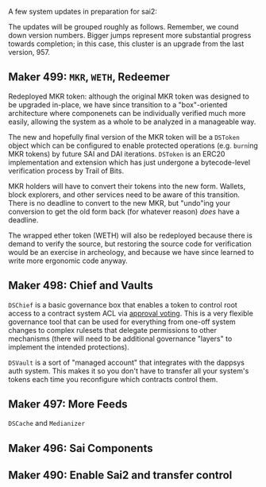 A few system updates in preparation for sai2:

The updates will be grouped roughly as follows. Remember, we cound down version numbers. Bigger jumps represent more substantial progress towards completion; in this case, this cluster is an upgrade from the last version, 957.

Maker 499: `MKR`, `WETH`, Redeemer
---

Redeployed MKR token:  although the original MKR token was designed to be
upgraded in-place, we have since transition to a "box"-oriented architecture where
componenets can be individually verified much more easily, allowing the system
as a whole to be analyzed in a manageable way.

The new and hopefully final version of the MKR token
will be a `DSToken` object which can be configured to enable protected operations (e.g. `burn`ing
MKR tokens) by future SAI and DAI iterations.
`DSToken` is an ERC20 implementation and extension which has just undergone a bytecode-level
verification process by Trail of Bits. 

MKR holders will have to convert their tokens into the new form. Wallets, block explorers, and other
services need to be aware of this transition. There is no deadline to convert to the new MKR, but "undo"ing
your conversion to get the old form back (for whatever reason) *does* have a deadline.


The wrapped ether token (WETH) will also be redeployed because there is demand to verify the source,
but restoring the source code for verification
would be an exercise in archeology, and because we have since learned to write more ergonomic code anyway.


Maker 498: Chief and Vaults
---

`DSChief` is a basic governance box that enables a token to control root access to a contract
system ACL via [approval voting](). This is a very flexible governance tool that can be used for everything
from one-off system changes to complex rulesets that delegate permissions to other mechanisms (there will need
to be additional governance "layers" to implement the intended protections).

`DSVault` is a sort of "managed account" that integrates with the dappsys auth system. This makes it so
you don't have to transfer all your system's tokens each time you reconfigure which contracts control them.


Maker 497: More Feeds
---

`DSCache` and `Medianizer`


Maker 496: Sai Components
---

Maker 490: Enable Sai2 and transfer control
---
